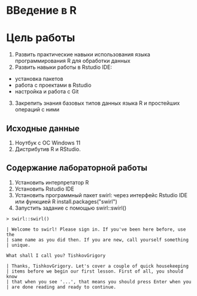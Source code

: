# ВВедение в R

# Цель работы
1. Развить практические навыки использования языка программирования R для обработки данных
2. Развить навыки работы в Rstudio IDE:
* установка пакетов
* работа с проектами в Rstudio
* настройка и работа с Git
3. Закрепить знания базовых типов данных языка R и простейших операций с ними

## Исходные данные
1. Ноутбук с OC Windows 11
2. Дистрибутив R и RStudio.

## Содержание лабораторной работы
1. Установить интерпретатор R
2. Установить Rstudio IDE
3. Установить программный пакет swirl: через интерфейс Rstudio IDE или функцией R install.packages("swirl")
4. Запустить задание с помощью swirl::swirl()

```
> swirl::swirl()

| Welcome to swirl! Please sign in. If you've been here before, use the
| same name as you did then. If you are new, call yourself something
| unique.

What shall I call you? TishkovGrigory

| Thanks, TishkovGrigory. Let's cover a couple of quick housekeeping
| items before we begin our first lesson. First of all, you should know
| that when you see '...', that means you should press Enter when you
| are done reading and ready to continue.
```


